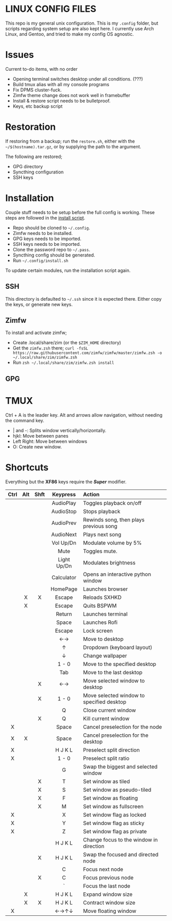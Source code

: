 # LINUX CONFIG FILES

This repo is my general unix configuration.
This is my `.config` folder, but scripts regarding system setup are also kept here.
I currently use Arch Linux, and Gentoo, and tried to make my config OS agnostic.

# Issues

Current to-do items, with no order

* Opening terminal switches desktop under all conditions. (???)
* Build tmux alias with all my console programs
* Fix DPMS cluster-fuck.
* Zimfw theme change does not work well in framebuffer
* Install & restore script needs to be bulletproof.
* Keys, etc backup script

# Restoration

If restoring from a backup; run the `restore.sh`,
either with the `~/$(hostname).tar.gz`,
or by supplying the path to the argument.

The following are restored;

* GPG directory
* Syncthing configuration
* SSH keys

# Installation

Couple stuff needs to be setup before the full config is working.
These steps are followed in the [install script](/install.sh).

* Repo should be cloned to `~/.config`.
* Zimfw needs to be installed.
* GPG keys needs to be imported.
* SSH keys needs to be imported.
* Clone the password repo to `~/.pass`.
* Syncthing config should be generated.
* Run `~/.config/install.sh`

To update certain modules, run the installation script again.

## SSH

This directory is defaulted to `~/.ssh` since it is expected there.
Either copy the keys, or generate new keys.

## Zimfw

To install and activate zimfw;

* Create .local/share/zim (or the `$ZIM_HOME` directory)
* Get the `zimfw.zsh` there;
`curl -fsSL https://raw.githubusercontent.com/zimfw/zimfw/master/zimfw.zsh -o ~/.local/share/zim/zimfw.zsh`
* Run `zsh ~/.local/share/zim/zimfw.zsh install`

## GPG

# TMUX

Ctrl + A is the leader key.
Alt and arrows allow navigation, without needing the command key.

* | and -: Splits window vertically/horizontally.
* hjkl: Move between panes
* Left Right: Move between windows
* O: Create new window.

# Shortcuts

Everything but the **XF86** keys require the **_Super_** modifier.

| Ctrl | Alt | Shft |  Keypress  | Action                                   |
|:----:|:---:|:----:|:----------:|:-----------------------------------------|
|      |     |      | AudioPlay  | Toggles playback on/off                  |
|      |     |      | AudioStop  | Stops playback                           |
|      |     |      | AudioPrev  | Rewinds song, then plays previous song   |
|      |     |      | AudioNext  | Plays next song                          |
|      |     |      | Vol Up/Dn  | Modulate volume by 5%                    |
|      |     |      | Mute       | Toggles mute.                            |
|      |     |      | Light Up/Dn| Modulates brightness                     |
|      |     |      | Calculator | Opens an interactive python window       |
|      |     |      | HomePage   | Launches browser                         |
|      |  X  |   X  | Escape     | Reloads SXHKD                            |
|      |  X  |      | Escape     | Quits BSPWM                              |
|      |     |      | Return     | Launches terminal                        |
|      |     |      | Space      | Launches Rofi                            |
|      |     |      | Escape     | Lock screen                              |
|      |     |      | ←→         | Move to desktop                          |
|      |     |      | ↑          | Dropdown (keyboard layout)               |
|      |     |      | ↓          | Change wallpaper                         |
|      |     |      | 1 - 0      | Move to the specified desktop            |
|      |     |      | Tab        | Move to the last desktop                 |
|      |     |   X  | ←→         | Move selected window to desktop          |
|      |     |   X  | 1 - 0      | Move selected window to specified desktop|
|      |     |      | Q          | Close current window                     |
|      |     |   X  | Q          | Kill current window                      |
|   X  |     |      | Space      | Cancel preselection for the node         |
|   X  |  X  |      | Space      | Cancel preselection for the desktop      |
|   X  |     |      | H J K L    | Preselect split direction                |
|   X  |     |      | 1 - 0      | Preselect split ratio                    |
|      |     |      | G          | Swap the biggest and selected window     |
|      |     |   X  | T          | Set window as tiled                      |
|      |     |   X  | S          | Set window as pseudo-tiled               |
|      |     |   X  | F          | Set window as floating                   |
|      |     |   X  | M          | Set window as fullscreen                 |
|   X  |     |      | X          | Set window flag as locked                |
|   X  |     |      | Y          | Set window flag as sticky                |
|   X  |     |      | Z          | Set window flag as private               |
|      |     |      | H J K L    | Change focus to the window in direction  |
|      |     |   X  | H J K L    | Swap the focused and directed node       |
|      |     |      | C          | Focus next node                          |
|      |     |   X  | C          | Focus previous node                      |
|      |     |      | \`         | Focus the last node                      |
|      |  X  |      | H J K L    | Expand window size                       |
|      |  X  |   X  | H J K L    | Contract window size                     |
|   X  |     |      | ←→↑↓       | Move floating window                     |
